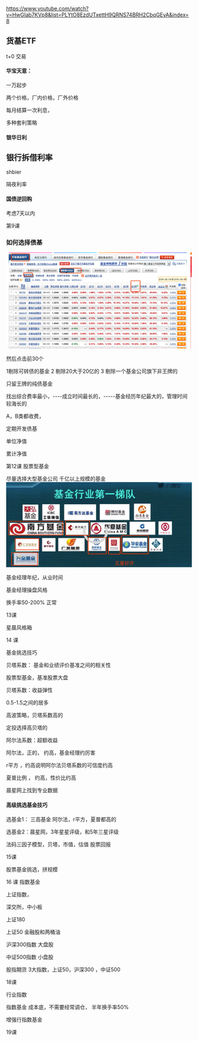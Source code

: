
https://www.youtube.com/watch?v=HwGIab7KVp8&list=PLYtO8EzdUTxettH9QRNS74BRH2CbqGEyA&index=8


## 货基ETF 

t+0 交易

#### 华宝天意：
一万起步

两个价格，厂内价格，厂外价格

每月结算一次利息，

多种套利策略

#### 银华日利


## 银行拆借利率 

shbier


隔夜利率

#### 国债逆回购

考虑7天以内


第9课 

### 如何选择债基

![avatar](./chunzhai.jpg)

然后点击前30个

1剔除可转债的基金
2 剔除20大于20亿的
3 剔除一个基金公司旗下非王牌的

只留王牌的纯债基金

找出综合费率最小，----成立时间最长的，-----基金经历年纪最大的，管理时间较海长的

A，B类都收费，

定期开发债基

单位净值

累计净值

第12课
股票型基金

尽量选择大型基金公司
千亿以上规模的基金
![avatar](./千亿以上规模.jpg)

基金经理年纪，从业时间

基金经理操盘风格

换手率50-200% 正常

13课

星晨风格箱

14 课

基金挑选技巧

贝塔系数： 基金和业绩评价基准之间的相关性

股票型基金，基准股票大盘

贝塔系数：收益弹性

0.5-1.5之间的居多

高波策略，贝塔系数高的

定投选择高贝塔的

阿尔法系数：超额收益

阿尔法，正的， 约高，基金经理约厉害

r平方 ，约高说明阿尔法贝塔系数的可信度约高

夏普比例 ， 约高，性价比约高

晨星网上找到专业数据

#### 高级挑选基金技巧

选基金1： 三高基金  阿尔法，r平方，夏普都高的

选基金2：晨星网，3年星星评级，和5年三星评级


法码三因子模型，贝塔，市值，估值   股票回报


15课

股票基金挑选，拼规模

16 课 指数基金

上证指数， 

深交所，中小板


上证180

上证50  金融股和两桶油

沪深300指数  大盘股

中证500指数      小盘股

股指期货 3大指数，上证50，沪深300 ，中证500

18课

行业指数

指数基金 成本底，不需要经常调仓，  半年换手率50%

增强行指数基金 

19课













